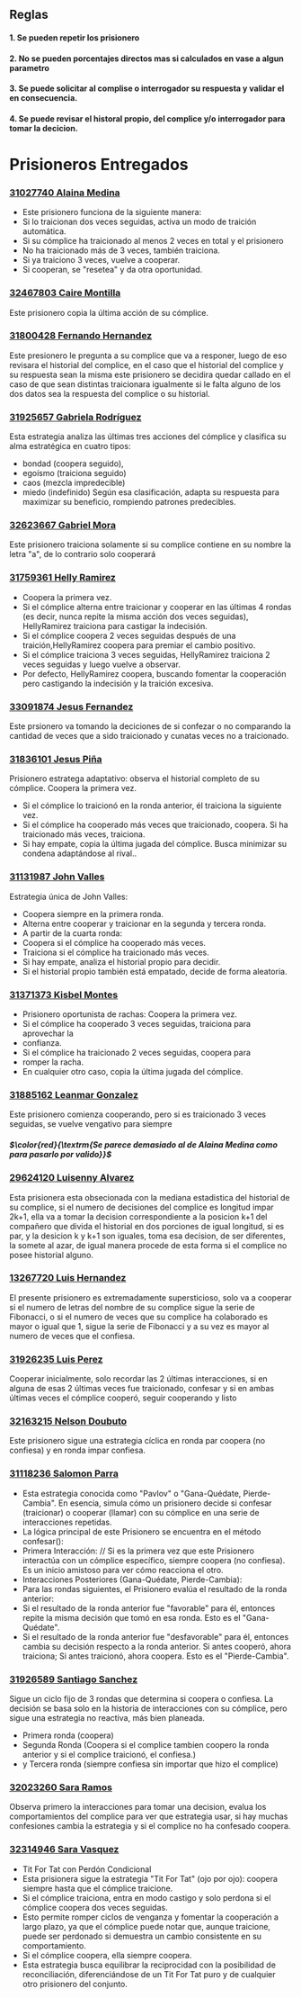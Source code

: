 
## Reglas
#### 1. Se pueden repetir los prisionero
#### 2. No se pueden porcentajes directos mas si calculados en vase a algun parametro
#### 3. Se puede solicitar al complise o interrogador su respuesta y validar el en consecuencia.
#### 4. Se puede revisar el historal propio, del complice y/o interrogador para tomar la decicion.


# Prisioneros Entregados

### [31027740 Alaina Medina](https://github.com/victorequena22/DilemaDelPisionero/blob/main/Prisioneros/GabrielaRodriguez.ts)
- Este prisionero funciona de la siguiente manera:
- Si lo traicionan dos veces seguidas, activa un modo de traición automática.
- Si su cómplice ha traicionado al menos 2 veces en total y el prisionero 
- No ha traicionado más de 3 veces, también traiciona.
- Si ya traiciono 3 veces, vuelve a cooperar.
- Si cooperan, se "resetea" y da otra oportunidad.
### [32467803 Caire Montilla](https://github.com/victorequena22/DilemaDelPisionero/blob/main/Prisioneros/CaireMontilla.ts)
Este prisionero copia la última acción de su cómplice. 
### [31800428 Fernando Hernandez](https://github.com/victorequena22/DilemaDelPisionero/blob/main/Prisioneros/FernandoHernandez.ts)
Este presionero le pregunta a su complice que va a responer, luego de eso revisara el historial del complice, en el caso que el historial del complice y su respuesta sean la misma este prisionero se decidira quedar callado en el caso de que sean distintas traicionara igualmente si le falta alguno de los dos datos sea la respuesta del complice o su historial. 
### [31925657 Gabriela Rodríguez](https://github.com/victorequena22/DilemaDelPisionero/blob/main/Prisioneros/GabrielaRodriguez.ts)
Esta estrategia analiza las últimas tres acciones del cómplice y clasifica su alma estratégica en cuatro tipos:
- bondad (coopera seguido),
- egoísmo (traiciona seguido) 
- caos (mezcla impredecible) 
-  miedo (indefinido)
Según esa clasificación, adapta su respuesta para maximizar su beneficio, rompiendo patrones predecibles.
### [32623667 Gabriel Mora](https://github.com/victorequena22/DilemaDelPisionero/blob/main/Prisioneros/GabrielMora.ts)
Este prisionero traiciona solamente si su complice contiene en su nombre la letra "a", de lo contrario solo cooperará
### [31759361 Helly Ramirez](https://github.com/victorequena22/DilemaDelPisionero/blob/main/Prisioneros/HellyRamirez.ts)
 - Coopera la primera vez.
 - Si el cómplice alterna entre traicionar y cooperar en las últimas 4 rondas (es decir, nunca repite la misma acción dos veces seguidas), HellyRamirez traiciona para castigar la indecisión.
 - Si el cómplice coopera 2 veces seguidas después de una traición,HellyRamirez coopera para premiar el cambio positivo.
 - Si el cómplice traiciona 3 veces seguidas, HellyRamirez traiciona 2 veces seguidas y luego vuelve a observar.
 - Por defecto, HellyRamirez coopera, buscando fomentar la cooperación pero castigando la indecisión y la traición excesiva.
### [33091874 Jesus Fernandez](https://github.com/victorequena22/DilemaDelPisionero/blob/main/Prisioneros/JesusFernandez.ts)
Este prsionero va tomando la deciciones de si confezar o no comparando la cantidad de veces que a sido traicionado y cunatas veces no a  traicionado.
### [31836101 Jesus Piña](https://github.com/victorequena22/DilemaDelPisionero/blob/main/Prisioneros/JesusPiña.ts)
Prisionero estratega adaptativo: observa el historial completo de su cómplice. Coopera la primera vez.
- Si el cómplice lo traicionó en la ronda anterior, él traiciona la siguiente vez. 
- Si el cómplice ha cooperado más veces que traicionado, coopera. Si ha traicionado más veces, traiciona.
- Si hay empate, copia la última jugada del cómplice. Busca minimizar su condena adaptándose al rival..
### [31131987 John Valles](https://github.com/victorequena22/DilemaDelPisionero/blob/main/Prisioneros/JohnValles.ts)
 Estrategia única de John Valles:
 - Coopera siempre en la primera ronda.
 - Alterna entre cooperar y traicionar en la segunda y tercera ronda.
 - A partir de la cuarta ronda:
 - Coopera si el cómplice ha cooperado más veces.
 - Traiciona si el cómplice ha traicionado más veces.
 - Si hay empate, analiza el historial propio para decidir.
 - Si el historial propio también está empatado, decide de forma aleatoria.
### [31371373 Kisbel Montes](https://github.com/victorequena22/DilemaDelPisionero/blob/main/Prisioneros/LeanmarGonzalez.ts)
- Prisionero oportunista de rachas: Coopera la primera vez.
- Si el cómplice ha cooperado 3 veces seguidas, traiciona para aprovechar la
- confianza.
- Si el cómplice ha traicionado 2 veces seguidas, coopera para
- romper la racha.
- En cualquier otro caso, copia la última jugada del cómplice.
### [31885162 Leanmar Gonzalez](https://github.com/victorequena22/DilemaDelPisionero/blob/main/Prisioneros/LeanmarGonzalez.ts)
Este prisionero comienza cooperando, pero si es traicionado 3 veces seguidas, se vuelve vengativo para siempre 
##### $\color{red}{\textrm{Se parece demasiado al de Alaina Medina como para pasarlo por valido}}$
### [29624120 Luisenny Alvarez](https://github.com/victorequena22/DilemaDelPisionero/blob/main/Prisioneros/LuisennyAlvarez.ts)
Esta prisionera esta obsecionada con la mediana estadistica del historial de su complice, si el numero de decisiones del complice es longitud impar 2k+1, ella va a tomar la decision correspondiente a la posicion k+1 del compañero que divida el historial en dos porciones de igual longitud, si es par, y la desicion k y k+1 son iguales, toma esa decision, de ser diferentes, la somete al azar, de igual manera procede de esta forma si el complice no posee historial alguno.
### [13267720 Luis Hernandez](https://github.com/victorequena22/DilemaDelPisionero/blob/main/Prisioneros/LuisHernandez.ts)
El presente prisionero es extremadamente supersticioso, solo va a cooperar si el numero de letras del nombre de su complice sigue la serie de Fibonacci, o si el numero de veces que su complice ha colaborado es mayor o igual que 1, sigue la serie de Fibonacci y a su vez es mayor al numero de veces que el confiesa.
### [31926235 Luis Perez](https://github.com/victorequena22/DilemaDelPisionero/blob/main/Prisioneros/LuisPerez.ts)
Cooperar inicialmente, solo recordar las 2 últimas interacciones, si en alguna de esas 2 últimas veces fue traicionado, confesar y si en ambas últimas veces el cómplice cooperó, seguir cooperando y listo
### [32163215 Nelson Doubuto](https://github.com/victorequena22/DilemaDelPisionero/blob/main/Prisioneros/NelsonDoubuto.ts)
Este prisionero sigue una estrategia cíclica en ronda par coopera (no confiesa) y en ronda impar confiesa.
### [31118236 Salomon Parra](https://github.com/victorequena22/DilemaDelPisionero/blob/main/Prisioneros/NelsonDoubuto.ts)
- Esta estrategia conocida como "Pavlov" o "Gana-Quédate, Pierde-Cambia". En esencia, simula cómo un prisionero decide si confesar (traicionar) o cooperar (llamar) con su cómplice en una serie de interacciones repetidas.
- La lógica principal de este Prisionero se encuentra en el método confesar():
- Primera Interacción: // Si es la primera vez que este Prisionero interactúa con un cómplice específico, siempre coopera (no confiesa). Es un inicio amistoso para ver cómo reacciona el otro. 
- Interacciones Posteriores (Gana-Quédate, Pierde-Cambia):
- Para las rondas siguientes, el Prisionero evalúa el resultado de la ronda anterior: 
- Si el resultado de la ronda anterior fue "favorable" para él, entonces repite la misma decisión que tomó en esa ronda. Esto es el "Gana-Quédate". 
- Si el resultado de la ronda anterior fue "desfavorable" para él, entonces cambia su decisión respecto a la ronda anterior. Si antes cooperó, ahora traiciona; Si antes traicionó, ahora coopera. Esto es el "Pierde-Cambia".

### [31926589 Santiago Sanchez](https://github.com/victorequena22/DilemaDelPisionero/blob/main/Prisioneros/SantiagoSanchez.ts)
Sigue un ciclo fijo de 3 rondas que determina si coopera o confiesa. La decisión se basa solo en la historia de interacciones con su cómplice, pero sigue una estrategia no reactiva, más bien planeada.
- Primera ronda (coopera)
-  Segunda Ronda (Coopera si el complice tambien coopero la ronda anterior y si el complice traicionó, el confiesa.) 
-  y Tercera ronda (siempre confiesa sin importar que hizo el complice)
### [32023260 Sara Ramos](https://github.com/victorequena22/DilemaDelPisionero/blob/main/Prisioneros/SaraRamos.ts)
Observa primero la interacciones para tomar una decision, evalua los comportamientos del complice para ver que estrategia usar, si hay muchas confesiones cambia la estrategia y si el complice no ha  confesado coopera.
### [32314946 Sara Vasquez](https://github.com/victorequena22/DilemaDelPisionero/blob/main/Prisioneros/SaraVasquez.ts)
- Tit For Tat con Perdón Condicional
- Esta prisionera sigue la estrategia "Tit For Tat" (ojo por ojo): coopera siempre hasta que el cómplice traicione.
- Si el cómplice traiciona, entra en modo castigo y solo perdona si el cómplice coopera dos veces seguidas.
- Esto permite romper ciclos de venganza y fomentar la cooperación a largo plazo, ya que el cómplice puede notar que, aunque traicione, puede ser perdonado si demuestra un cambio consistente en su comportamiento.
- Si el cómplice coopera, ella siempre coopera.
- Esta estrategia busca equilibrar la reciprocidad con la posibilidad de reconciliación, diferenciándose de un Tit For Tat puro y de cualquier otro prisionero del conjunto.
